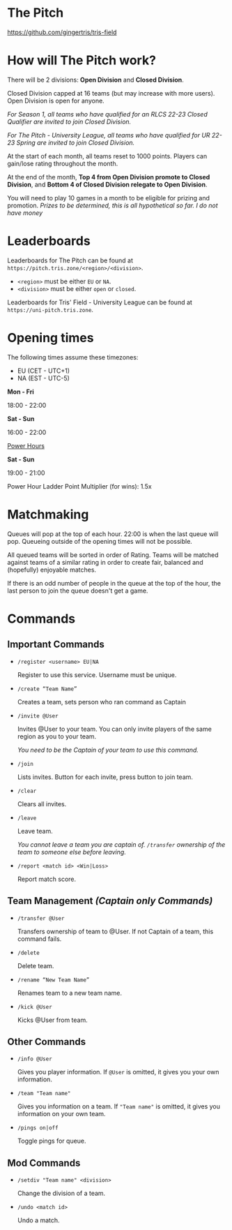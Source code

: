 # The Pitch
https://github.com/gingertris/tris-field

# How will The Pitch work?

There will be 2 divisions: **Open Division** and **Closed Division**.

Closed Division capped at 16 teams (but may increase with more users). Open Division is open for anyone.

*For Season 1, all teams who have qualified for an RLCS 22-23 Closed Qualifier are invited to join Closed Division.*

*For The Pitch - University League, all teams who have qualified for UR 22-23 Spring are invited to join Closed Division.*

At the start of each month, all teams reset to 1000 points. Players can gain/lose rating throughout the month. 

At the end of the month, **Top 4 from Open Division promote to Closed Division**, and **Bottom 4 of Closed Division relegate to Open Division**.

You will need to play 10 games in a month to be eligible for prizing and promotion. *Prizes to be determined, this is all hypothetical so far. I do not have money*

# Leaderboards

Leaderboards for The Pitch can be found at `https://pitch.tris.zone/<region>/<division>`.

- `<region>` must be either `EU` or `NA`.
- `<division>` must be either `open` or `closed`.

Leaderboards for Tris' Field - University League can be found at `https://uni-pitch.tris.zone`.

# Opening times

The following times assume these timezones:
 - EU (CET - UTC+1)
 - NA (EST - UTC-5)

**Mon - Fri**

18:00 - 22:00

**Sat - Sun**

16:00 - 22:00

<ins>Power Hours

**Sat - Sun** 

19:00 - 21:00

Power Hour Ladder Point Multiplier (for wins): 1.5x

# Matchmaking


Queues will pop at the top of each hour. 22:00 is when the last queue will pop. Queueing outside of the opening times will not be possible.

All queued teams will be sorted in order of Rating. Teams will be matched against teams of a similar rating in order to create fair, balanced and (hopefully) enjoyable matches.

If there is an odd number of people in the queue at the top of the hour, the last person to join the queue doesn't get a game.

# Commands

## Important Commands
- `/register <username> EU|NA`

  Register to use this service. Username must be unique.

- `/create “Team Name”`

    Creates a team, sets person who ran command as Captain

- `/invite @User`
	
    Invites @User to your team. You can only invite players of the same region as you to your team.

    *You need to be the Captain of your team to use this command.*

- `/join`
	
    Lists invites. Button for each invite, press button to join team.

- `/clear`

    Clears all invites.

- `/leave`

    Leave team.

    *You cannot leave a team you are captain of. `/transfer` ownership of the team to someone else before leaving.*


- `/report <match id> <Win|Loss>`
	
    Report match score. 

## Team Management *(Captain only Commands)*
- `/transfer @User`

    Transfers ownership of team to @User. If not Captain of a team, this command fails.

- `/delete`

    Delete team.

- `/rename “New Team Name”`
	
    Renames team to a new team name. 
   
- `/kick @User`

    Kicks @User from team. 
    
## Other Commands

- `/info @User`

    Gives you player information. If `@User` is omitted, it gives you your own information. 

- `/team "Team name"`

    Gives you information on a team. If `"Team name"` is omitted, it gives you information on your own team. 

- `/pings on|off`

    Toggle pings for queue.

## Mod Commands

- `/setdiv "Team name" <division>`

    Change the division of a team.

- `/undo <match id>`

    Undo a match.
